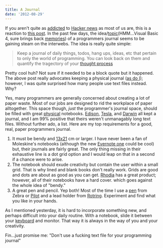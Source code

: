 ```yaml
---
title: A Journal
date: '2012-08-29'
---
```


If you aren't quite as [addicted][1] to [Hacker news][2] as most of us
are, this is a reaction to [this post][3]. In the past few days, the
idea/[topic][4](HMM...Visual Basic 4, sure brings back [memories][5]) of
a programmers journal seems to be gaining steam on the interwebs. The
idea is really quite simple:

> Keep a journal of daily things, todos, hang ups, ideas, etc that
> pertain to only the world of programming. You can look back on them
> and quantify the tragectory of your [thought process][6]

Pretty cool huh? Not sure if it needed to be a block quote but it
happened. The above post really advocates keeping a physical journal ([as
do I][7]); however, I was quite surprised how many people use text files instead.
Why?

Yes, many programmers are generally concerned about creating a lot of
paper waste. Most of our jobs are designed to rid the workplace of paper
alltogether. This space though, _just_ the programmer's journal space,
should be filled with great [physical][8] notebooks. [Edison][9], [Tesla][10], and
[Darwin][11] all kept a journal, and I am 99% positive that theirs weren't
unmanagably long text files. Without further ado, a list. Here are my top requirements for a good,
real, paper programmers journal.

1. It must be bendy and [13x21][12] cm or larger. I have never been a fan
   of Moleskine's notebooks (although the new [Evernote one][13] could
   be cool) but, their journals are fairly great. The only thing missing
   in their exhaustive line is a dot grid option and I would leap on
   that in a second if a chance were to arise.
1. The notebook should exude creativity but contain the user within a
   small grid. That is why lined and blank books don't really work.
   Grids are good and dots are about as good as you can get. [Rhodia][12] has a great product; however,
   all of their notebooks have a hard cover. which goes against the
   whole idea of "bendy."
1. A great pen and pencil. Yep both! Most of the time I use a [pen][13]
   from Zebra or [Pilot][14] and a lead holder from [Rotring][15].
   Experiment and find what you like in your hands.

As I mentioned yesterday, it is hard to incorporate something new, and
perhaps difficult into your daily routine. With a notebook, slide it
between your [keyboard][16] and monitor. That way it is always in the
way of you and your creativity.

Fin...just promise me: "Don't use a fucking text file for your
programming journal"

[1]: http://cloudbacon.com
[2]: http://news.ycombinator.com/
[3]: https://gist.github.com/3444793
[4]: http://www.amazon.com/Official-Visual-Basic-Programmers-Journal/dp/078970465X?tag=duckduckgo-d-20
[5]: http://youtu.be/-JFfN5pKzFU
[6]: https://gimmebar.com/view/503258b5aac422d76f000036/big
[7]: http://cloudbacon.com/2012/08/14/Fun-Found-In-Notecards
[8]: https://gimmebar.com/view/50340b0029ca154d3d000026/big
[9]: http://edison.rutgers.edu/
[10]: http://www.teslauniverse.com/nikola-tesla-books-notebook-from-edison-machine-works-by-nikola-tesla
[11]: http://darwin-online.org.uk/EditorialIntroductions/vanWyhe_notebooks.html
[12]: http://www.rhodiapads.com/collections_boutique_webnotebook.shtml
[13]: http://www.jetpens.com/search?q=zebra+sansa+clip
[14]: http://www.jetpens.com/Pilot-Hi-Tec-C-Gel-Ink-Pen-0.3-mm-Basic-Colors-Blue-Black/pd/50
[15]: http://www.jetpens.com/Rotring-300-Lead-Holder-2-mm-Black-Body/pd/8036
[16]: http://www.elitekeyboards.com/
